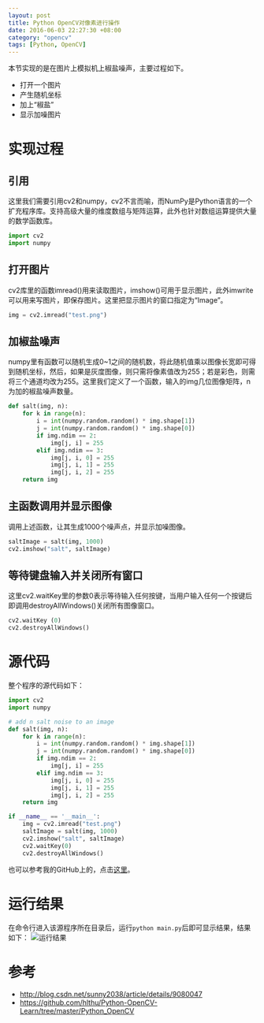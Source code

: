 ```yaml
---
layout: post
title: Python OpenCV对像素进行操作
date: 2016-06-03 22:27:30 +08:00
category: "opencv"
tags: [Python, OpenCV]
---
```


本节实现的是在图片上模拟机上椒盐噪声，主要过程如下。

- 打开一个图片
- 产生随机坐标
- 加上“椒盐”
- 显示加噪图片


# 实现过程

## 引用
这里我们需要引用cv2和numpy，cv2不言而喻，而NumPy是Python语言的一个扩充程序库。支持高级大量的维度数组与矩阵运算，此外也针对数组运算提供大量的数学函数库。

``` python
import cv2  
import numpy
```

## 打开图片
cv2库里的函数imread()用来读取图片，imshow()可用于显示图片，此外imwrite可以用来写图片，即保存图片。这里把显示图片的窗口指定为“Image”。

``` python
img = cv2.imread("test.png")
```

## 加椒盐噪声
numpy里有函数可以随机生成0~1之间的随机数，将此随机值乘以图像长宽即可得到随机坐标，然后，如果是灰度图像，则只需将像素值改为255；若是彩色，则需将三个通道均改为255。这里我们定义了一个函数，输入的img几位图像矩阵，n为加的椒盐噪声数量。

``` python
def salt(img, n):
	for k in range(n):
		i = int(numpy.random.random() * img.shape[1])
		j = int(numpy.random.random() * img.shape[0])
		if img.ndim == 2:
			img[j, i] = 255
		elif img.ndim == 3:
			img[j, i, 0] = 255
			img[j, i, 1] = 255
			img[j, i, 2] = 255
	return img
```


## 主函数调用并显示图像
调用上述函数，让其生成1000个噪声点，并显示加噪图像。

``` python
saltImage = salt(img, 1000)
cv2.imshow("salt", saltImage)
```

## 等待键盘输入并关闭所有窗口
这里cv2.waitKey里的参数0表示等待输入任何按键，当用户输入任何一个按键后即调用destroyAllWindows()关闭所有图像窗口。

``` python
cv2.waitKey (0)  
cv2.destroyAllWindows() 
```

# 源代码
整个程序的源代码如下：

``` python
import cv2
import numpy

# add n salt noise to an image
def salt(img, n):
	for k in range(n):
		i = int(numpy.random.random() * img.shape[1])
		j = int(numpy.random.random() * img.shape[0])
		if img.ndim == 2:
			img[j, i] = 255
		elif img.ndim == 3:
			img[j, i, 0] = 255
			img[j, i, 1] = 255
			img[j, i, 2] = 255
	return img

if __name__ == '__main__':
	img = cv2.imread("test.png")
	saltImage = salt(img, 1000)
	cv2.imshow("salt", saltImage)
	cv2.waitKey(0)
	cv2.destroyAllWindows()
```
也可以参考我的GitHub上的，点击[这里](https://github.com/hlthu/Python-OpenCV-Learn/tree/master/Image_Pixels/)。

# 运行结果
在命令行进入该源程序所在目录后，运行`python main.py`后即可显示结果，结果如下：
![运行结果](https://raw.githubusercontent.com/hlthu/Python-OpenCV-Learn/master//Image_Pixels/Screenshot.png)

# 参考
- http://blog.csdn.net/sunny2038/article/details/9080047
- https://github.com/hlthu/Python-OpenCV-Learn/tree/master/Python_OpenCV
